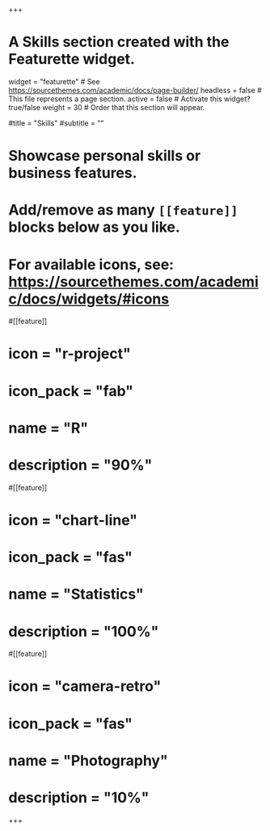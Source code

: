 +++
# A Skills section created with the Featurette widget.
widget = "featurette"  # See https://sourcethemes.com/academic/docs/page-builder/
headless = false  # This file represents a page section.
active = false  # Activate this widget? true/false
weight = 30  # Order that this section will appear.

#title = "Skills"
#subtitle = ""

# Showcase personal skills or business features.
# 
# Add/remove as many `[[feature]]` blocks below as you like.
# 
# For available icons, see: https://sourcethemes.com/academic/docs/widgets/#icons

#[[feature]]
#  icon = "r-project"
#  icon_pack = "fab"
#  name = "R"
#  description = "90%"
  
#[[feature]]
#  icon = "chart-line"
#  icon_pack = "fas"
#  name = "Statistics"
#  description = "100%"  
  
#[[feature]]
#  icon = "camera-retro"
#  icon_pack = "fas"
#  name = "Photography"
#  description = "10%"

+++
